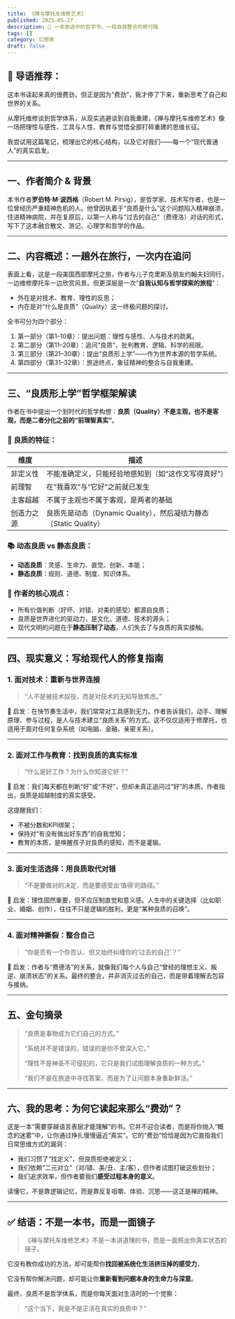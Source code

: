 ```yaml
---
title: 《禅与摩托车维修艺术》
published: 2025-05-27
description: 🧠 一本旅途中的哲学书，一段自我整合的修行路
tags: []
category: 幻想家
draft: false
---
```



## **🧭 导语推荐：**


这本书读起来真的很费劲，但正是因为“费劲”，我才停了下来，重新思考了自己和世界的关系。


从摩托维修谈到哲学体系，从现实逃避谈到自我重建，《禅与摩托车维修艺术》像一场把理性与感性、工具与人性、教育与觉悟全部打碎重建的思维长征。


我尝试用这篇笔记，梳理出它的核心结构，以及它对我们——每一个“现代普通人”的真实启发。


---


## **一、作者简介 & 背景**


本书作者**罗伯特·M·波西格**（Robert M. Pirsig），是哲学家、技术写作者，也是一位曾经历严重精神危机的人。他曾因执着于“良质是什么”这个问题陷入精神崩溃，住进精神病院，并在复原后，以第一人称与“过去的自己”（费德洛）对话的形式，写下了这本融合散文、游记、心理学和哲学的作品。


---


## **二、内容概述：一趟外在旅行，一次内在追问**


表面上看，这是一段美国西部摩托之旅，作者与儿子克里斯及朋友约翰夫妇同行，一边维修摩托车一边欣赏风景。但更深层是一次“**自我认知与哲学探索的旅程**”：

- 外在是对技术、教育、理性的反思；
- 内在是对“什么是良质”（Quality）这一终极问题的探讨。

全书可分为四个部分：

1. 第一部分（第1–10章）：提出问题：理性与感性、人与技术的疏离。
2. 第二部分（第11–20章）：追问“良质”，批判教育、逻辑、科学的局限。
3. 第三部分（第21–30章）：提出“良质形上学”——作为世界本源的哲学系统。
4. 第四部分（第31–32章）：旅途终点，象征精神的整合与自我重建。

---


## **三、“良质形上学”哲学框架解读**


作者在书中提出一个划时代的哲学构想：**良质（Quality）不是主观，也不是客观，而是二者分化之前的“前理智真实”**。


### **📌 良质的特征：**


| **维度** | **描述**                                          |
| ------ | ----------------------------------------------- |
| 非定义性   | 不能准确定义，只能经验地感知到（如“这作文写得真好”）                     |
| 前理智    | 在“我喜欢”与“它好”之前就已发生                               |
| 主客超越   | 不属于主观也不属于客观，是两者的基础                              |
| 创造力之源  | 良质先是动态（Dynamic Quality），然后凝结为静态（Static Quality） |


### **📚 动态良质 vs 静态良质：**

- **动态良质**：灵感、生命力、直觉、创新、本能；
- **静态良质**：规则、道德、制度、知识体系。

### **🧩 作者的核心观点：**

- 所有价值判断（好坏、对错、对美的感受）都源自良质；
- 良质是世界进化的驱动力，是文化、道德、技术的源头；
- 现代文明的问题在于**静态压制了动态**，人们失去了与良质的真实接触。

---


## **四、现实意义：写给现代人的修复指南**


### **1. 面对技术：重新与世界连接**

> “人不是被技术奴役，而是对技术的无知导致焦虑。”

📌 启发：在快节奏生活中，我们常常对工具感到无力。作者告诉我们，动手、理解原理、参与过程，是人与技术建立“良质关系”的方式。这不仅仅适用于修摩托，也适用于面对任何复杂系统（如电脑、金融、亲密关系）。


---


### **2. 面对工作与教育：找到良质的真实标准**

> “什么是好工作？为什么你知道它好？”

📌 启发：我们每天都在判断“好”或“不好”，但却未真正追问过“好”的本质。作者指出，良质是超越制度的真实感受。


这提醒我们：

- 不被分数和KPI绑架；
- 保持对“有没有做出好东西”的自我觉知；
- 教育的本质，是唤醒孩子对良质的感知，而不是灌输。

---


### **3. 面对生活选择：用良质取代对错**

> “不是要做对的决定，而是要感受出‘值得’的路径。”

📌 启发：理性固然重要，但不应压制直觉和意义感。人生中的关键选择（比如职业、婚姻、创作），往往不只是逻辑的胜利，更是“某种良质的召唤”。


---


### **4. 面对精神撕裂：整合自己**

> “你是否有一个你否认、但又始终纠缠你的‘过去的自己’？”

📌 启发：作者与“费德洛”的关系，就像我们每个人与自己“曾经的理想主义、叛逆、崩溃状态”的关系。最终的整合，并非消灭过去的自己，而是带着理解去包容与接纳。


---


## **五、金句摘录**

> “良质是事物成为它们自己的方式。”
>
> “系统并不是错误的，错误的是你不曾深入它。”
>
>
> “理性不是神圣不可侵犯的，它只是我们试图理解良质的一种方式。”
>
>
> “我们不是在旅途中寻找答案，而是为了让问题本身重新鲜活。”
>
>

---


## **六、我的思考：为何它读起来那么“费劲”？**


这是一本“需要穿越语言表层才能理解”的书。它并不迎合读者，而是将你抛入“概念的迷雾”中，让你通过挣扎慢慢逼近“真实”。它的“费劲”恰恰是因为它直指我们日常思维方式的漏洞：

- 我们习惯了“找定义”，但良质拒绝被定义；
- 我们依赖“二元对立”（对/错、美/丑、主/客），但作者试图打破这些划分；
- 我们追求效率，但作者要我们**感受过程本身的意义**。

读懂它，不是靠逻辑记忆，而是靠反复咀嚼、体验、沉思——这正是禅的精神。


---


## **✅ 结语：不是一本书，而是一面镜子**

> 《禅与摩托车维修艺术》不是一本讲道理的书，而是一面照出你真实状态的镜子。

它没有教你成功的方法，却可能帮你**找回被系统化生活挤压掉的感受力**，


它没有帮你解决问题，却可能让你**重新看到问题本身的生命力与深意**。


最终，良质不是哲学体系，而是你每天面对生活时的一个觉察：

> “这个当下，我是不是正活在真实的良质中？”
